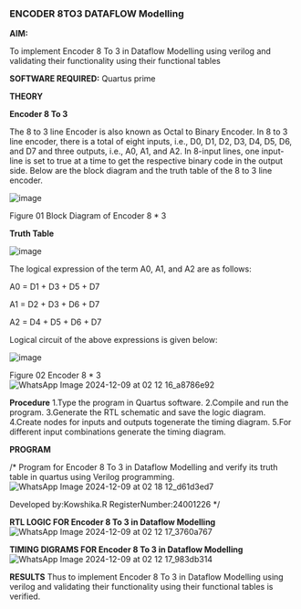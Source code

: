 ### ENCODER 8TO3 DATAFLOW Modelling

**AIM:**

To implement  Encoder 8 To 3 in Dataflow Modelling using verilog and validating their functionality using their functional tables

**SOFTWARE REQUIRED:** Quartus prime

**THEORY**

**Encoder 8 To 3**

The 8 to 3 line Encoder is also known as Octal to Binary Encoder. In 8 to 3 line encoder, there is a total of eight inputs, i.e., D0, D1, D2, D3, D4, D5, D6, and D7 and three outputs, i.e., A0, A1, and A2. In 8-input lines, one input-line is set to true at a time to get the respective binary code in the output side. Below are the block diagram and the truth table of the 8 to 3 line encoder.

![image](https://github.com/naavaneetha/ENCODER8TO3DATAFLOW/assets/154305477/0bc242c1-eb9e-4c47-afe5-30428470efc3)

Figure 01  Block Diagram of Encoder 8 * 3

**Truth Table**

![image](https://github.com/naavaneetha/ENCODER8TO3DATAFLOW/assets/154305477/35496b14-ae6e-4cd1-9abd-d6736b576575)

The logical expression of the term A0, A1, and A2 are as follows:

A0 = D1 + D3 + D5 + D7

A1 = D2 + D3 + D6 + D7

A2 = D4 + D5 + D6 + D7

Logical circuit of the above expressions is given below:

![image](https://github.com/naavaneetha/ENCODER8TO3DATAFLOW/assets/154305477/95acaee6-c873-4c75-89eb-ef09fb158053)

Figure 02  Encoder 8 * 3
![WhatsApp Image 2024-12-09 at 02 12 16_a8786e92](https://github.com/user-attachments/assets/a05abd38-de48-4d3d-aec8-1805d195fe05)


**Procedure**
1.Type the program in Quartus software. 2.Compile and run the program. 3.Generate
the RTL schematic and save the logic diagram. 4.Create nodes for inputs and outputs togenerate the timing diagram. 5.For different input combinations generate the timing diagram.

**PROGRAM**

/* Program for Encoder 8 To 3 in Dataflow Modelling and verify its truth table in quartus using Verilog programming.
![WhatsApp Image 2024-12-09 at 02 18 12_d61d3ed7](https://github.com/user-attachments/assets/14fc1c11-5e61-4cfa-8ee3-3065d5d46249)


Developed by:Kowshika.R RegisterNumber:24001226
*/

**RTL LOGIC FOR Encoder 8 To 3 in Dataflow Modelling**
![WhatsApp Image 2024-12-09 at 02 12 17_3760a767](https://github.com/user-attachments/assets/fb31b6cc-338b-455c-84bb-9bf9c2fc1929)


**TIMING DIGRAMS FOR Encoder 8 To 3 in Dataflow Modelling**
![WhatsApp Image 2024-12-09 at 02 12 17_983db314](https://github.com/user-attachments/assets/dee62aa6-65c7-4d0a-99f7-05650f59a339)


**RESULTS**
Thus to implement  Encoder 8 To 3 in Dataflow Modelling using verilog and validating their functionality using their functional tables is verified.




